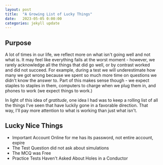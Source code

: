 ```yaml
---
layout: post
title:  "A Growing List of Lucky Things" 
date:   2023-05-05 0:00:00
categories: jekyll update
---
```

<script src="https://cdn.mathjax.org/mathjax/latest/MathJax.js?config=TeX-AMS-MML_HTMLorMML" type="text/javascript"></script>

## Purpose 

A lot of times in our life, we reflect more on what isn't going well and not what is. It may feel like everything fails at the worst moment - however, we rarely acknowledge all the things that did go well, or by contrast worked and did not succeed. For example, during a test we will underestimate how many we got wrong because we spent so much more time on questions we didn't know the answer to. Part of this makes sense though - we expect staples to staples in them, computers to charge when we plug them in, and phones to work (we expect things to work.) 

In light of this idea of *gratitude*, one idea I had was to keep a rolling list of all the things I've seen that have luckily gone in a favorable direction. That way, I'll pay more attention to what is working than just what isn't.

## Lucky Nice Things
- Important Account Online for me has its password, not entire account, expire 
- The Test Question did not ask about simulations 
- The MCQ was Free 
- Practice Tests Haven't Asked About Holes in a Conductor